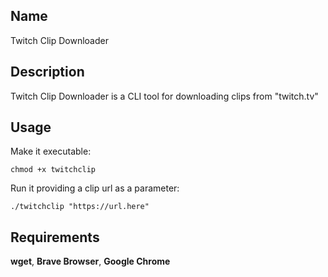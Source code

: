 ## Name
Twitch Clip Downloader

## Description
Twitch Clip Downloader is a CLI tool for downloading clips from "twitch.tv"

## Usage

Make it executable:

``` 
chmod +x twitchclip
```

Run it providing a clip url as a parameter:

```
./twitchclip "https://url.here"
```

## Requirements

**wget**, **Brave Browser**, **Google Chrome**
